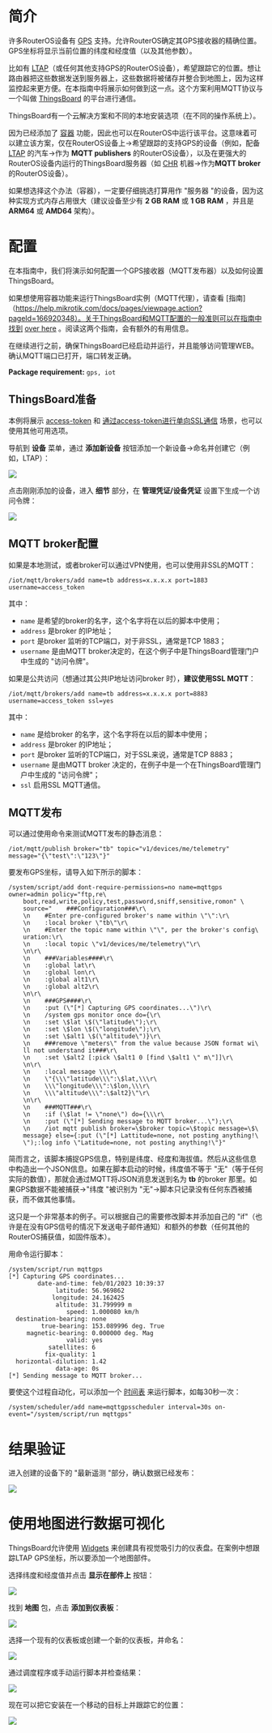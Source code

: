 # 简介

许多RouterOS设备有 [GPS](https://help.mikrotik.com/docs/display/ROS/GPS) 支持。允许RouterOS确定其GPS接收器的精确位置。GPS坐标将显示当前位置的纬度和经度值（以及其他参数）。

比如有 [LTAP](https://mikrotik.com/product/ltap)（或任何其他支持GPS的RouterOS设备），希望跟踪它的位置。想让路由器把这些数据发送到服务器上，这些数据将被储存并整合到地图上，因为这样监控起来更方便。在本指南中将展示如何做到这一点。这个方案利用MQTT协议与一个叫做 [ThingsBoard](https://thingsboard.io/) 的平台进行通信。

ThingsBoard有一个云解决方案和不同的本地安装选项（在不同的操作系统上）。

因为已经添加了 [容器](https://help.mikrotik.com/docs/display/ROS/Container) 
 功能，因此也可以在RouterOS中运行该平台。这意味着可以建立该方案，仅在RouterOS设备上→希望跟踪的支持GPS的设备（例如，配备 [LTAP](https://mikrotik.com/product/ltap) 的汽车→作为 **MQTT publishers** 的RouterOS设备），以及在更强大的RouterOS设备内运行的ThingsBoard服务器（如 [CHR](https://help.mikrotik.com/docs/pages/viewpage.action?pageId=18350234) 机器→作为**MQTT broker** 的RouterOS设备）。

如果想选择这个办法（容器），一定要仔细挑选打算用作 "服务器 "的设备，因为这种实现方式内存占用很大（建议设备至少有 **2 GB RAM** 或 **1 GB RAM** ，并且是 **ARM64** 或 **AMD64** 架构）。

# 配置

在本指南中，我们将演示如何配置一个GPS接收器（MQTT发布器）以及如何设置ThingsBoard。

如果想使用容器功能来运行ThingsBoard实例（MQTT代理），请查看 [指南]（https://help.mikrotik.com/docs/pages/viewpage.action?pageId=166920348）。关于ThingsBoard和MQTT配置的一般准则可以在指南中找到 [over here](https://help.mikrotik.com/docs/display/ROS/MQTT+and+ThingsBoard+configuration) 。阅读这两个指南，会有额外的有用信息。

在继续进行之前，确保ThingsBoard已经启动并运行，并且能够访问管理WEB。确认MQTT端口已打开，端口转发正确。

**Package requirement:** `gps, iot`

## ThingsBoard准备

本例将展示 [access-token](https://help.mikrotik.com/docs/display/ROS/MQTT+and+ThingsBoard+configuration#MQTTandThingsBoardconfiguration-Accesstokenscenario.1) 和 [通过access-token进行单向SSL通信](https://help.mikrotik.com/docs/display/ROS/MQTT+and+ThingsBoard+configuration#MQTTandThingsBoardconfiguration-One-waySSLcommunicationscenario.1) 场景，也可以使用其他可用选项。

导航到 **设备** 菜单，通过 **添加新设备** 按钮添加一个新设备→命名并创建它（例如，LTAP）：

![](https://help.mikrotik.com/docs/download/attachments/166920428/image-2023-2-1_12-51-0.png?version=1&modificationDate=1675248641759&api=v2)

点击刚刚添加的设备，进入 **细节** 部分，在 **管理凭证/设备凭证** 设置下生成一个访问令牌：

![](https://help.mikrotik.com/docs/download/attachments/166920428/image-2023-2-1_13-5-15.png?version=1&modificationDate=1675249496173&api=v2)

## MQTT broker配置

如果是本地测试，或者broker可以通过VPN使用，也可以使用非SSL的MQTT：

`/iot/mqtt/brokers/add name=tb address=x.x.x.x port=1883 username=access_token`

其中：

- `name` 是希望的broker的名字，这个名字将在以后的脚本中使用；
- `address` 是broker 的IP地址；
- `port` 是broker 监听的TCP端口，对于非SSL，通常是TCP 1883；
- `username` 是由MQTT broker决定的，在这个例子中是ThingsBoard管理门户中生成的 "访问令牌"。

如果是公共访问（想通过其公共IP地址访问broker 时），**建议使用SSL MQTT**：

```shell
/iot/mqtt/brokers/add name=tb address=x.x.x.x port=8883 username=access_token ssl=yes
```

其中：

- `name` 是给broker 的名字，这个名字将在以后的脚本中使用；
- `address` 是broker 的IP地址；
- `port` 是broker 监听的TCP端口，对于SSL来说，通常是TCP 8883；
- `username` 是由MQTT broker 决定的，在例子中是一个在ThingsBoard管理门户中生成的 "访问令牌"；
- `ssl` 启用SSL MQTT通信。

## MQTT发布

可以通过使用命令来测试MQTT发布的静态消息：

`/iot/mqtt/publish broker="tb" topic="v1/devices/me/telemetry" message="{\"test\":\"123\"}"`

要发布GPS坐标，请导入如下所示的脚本：

```shell
/system/script/add dont-require-permissions=no name=mqttgps owner=admin policy="ftp,re\
    boot,read,write,policy,test,password,sniff,sensitive,romon" \
    source="    ###Configuration###\r\
    \n    #Enter pre-configured broker's name within \"\":\r\
    \n    :local broker \"tb\"\r\
    \n    #Enter the topic name within \"\", per the broker's config\
    uration:\r\
    \n    :local topic \"v1/devices/me/telemetry\"\r\
    \n\r\
    \n    ###Variables####\r\
    \n    :global lat\r\
    \n    :global lon\r\
    \n    :global alt1\r\
    \n    :global alt2\r\
    \n\r\
    \n    ###GPS####\r\
    \n    :put (\"[*] Capturing GPS coordinates...\")\r\
    \n    /system gps monitor once do={\r\
    \n    :set \$lat \$(\"latitude\");\r\
    \n    :set \$lon \$(\"longitude\");\r\
    \n    :set \$alt1 \$(\"altitude\")}\r\
    \n    ###remove \"meters\" from the value because JSON format wi\
    ll not understand it###\r\
    \n    :set \$alt2 [:pick \$alt1 0 [find \$alt1 \" m\"]]\r\
    \n\r\
    \n    :local message \\\r\
    \n    \"{\\\"latitude\\\":\$lat,\\\r\
    \n    \\\"longitude\\\":\$lon,\\\r\
    \n    \\\"altitude\\\":\$alt2}\"\r\
    \n\r\
    \n    ###MQTT###\r\
    \n    :if (\$lat != \"none\") do={\\\r\
    \n    :put (\"[*] Sending message to MQTT broker...\");\r\
    \n    /iot mqtt publish broker=\$broker topic=\$topic message=\$\
    message} else={:put (\"[*] Lattitude=none, not posting anything!\
    \");:log info \"Latitude=none, not posting anything!\"}"
```

简而言之，该脚本捕捉GPS信息，特别是纬度、经度和海拔值。然后从这些信息中构造出一个JSON信息。如果在脚本启动的时候，纬度值不等于 "无"（等于任何实际的数值），那就会通过MQTT将JSON消息发送到名为 **tb** 的broker 那里。如果GPS数据不能被捕获→"纬度 "被识别为 "无"→脚本只记录没有任何东西被捕获，而不做其他事情。

这只是一个非常基本的例子。可以根据自己的需要修改脚本并添加自己的 "if"（也许是在没有GPS信号的情况下发送电子邮件通知）和额外的参数（任何其他的RouterOS捕获值，如固件版本）。

用命令运行脚本：

```shell
/system/script/run mqttgps
[*] Capturing GPS coordinates...
        date-and-time: feb/01/2023 10:39:37
             latitude: 56.969862
            longitude: 24.162425
             altitude: 31.799999 m
                speed: 1.000080 km/h
  destination-bearing: none
         true-bearing: 153.089996 deg. True
     magnetic-bearing: 0.000000 deg. Mag
                valid: yes
           satellites: 6
          fix-quality: 1
  horizontal-dilution: 1.42
             data-age: 0s
[*] Sending message to MQTT broker...
```

要使这个过程自动化，可以添加一个 [时间表](https://help.mikrotik.com/docs/display/ROS/Scheduler) 来运行脚本，如每30秒一次：

```shell
/system/scheduler/add name=mqttgpsscheduler interval=30s on-event="/system/script/run mqttgps"
```

# 结果验证

进入创建的设备下的 "最新遥测 "部分，确认数据已经发布：

![](https://help.mikrotik.com/docs/download/attachments/166920428/image-2023-2-1_13-15-24.png?version=1&modificationDate=1675250105501&api=v2)

# 使用地图进行数据可视化

ThingsBoard允许使用 [Widgets](https://thingsboard.io/docs/user-guide/ui/widget-library/) 来创建具有视觉吸引力的仪表盘。在案例中想跟踪LTAP GPS坐标，所以要添加一个地图部件。

选择纬度和经度值并点击 **显示在部件上** 按钮：

![](https://help.mikrotik.com/docs/download/attachments/166920428/image-2023-2-1_13-20-36.png?version=1&modificationDate=1675250417648&api=v2)

找到 **地图** 包，点击 **添加到仪表板**：

![](https://help.mikrotik.com/docs/download/attachments/166920428/image-2023-2-1_13-21-49.png?version=1&modificationDate=1675250490676&api=v2)

选择一个现有的仪表板或创建一个新的仪表板，并命名：

![](https://help.mikrotik.com/docs/download/attachments/166920428/image-2023-2-1_13-23-9.png?version=1&modificationDate=1675250570740&api=v2)

通过调度程序或手动运行脚本并检查结果：

![](https://help.mikrotik.com/docs/download/attachments/166920428/image-2023-2-1_13-27-0.png?version=1&modificationDate=1675250801888&api=v2)

现在可以把它安装在一个移动的目标上并跟踪它的位置：

![](https://help.mikrotik.com/docs/download/attachments/166920428/image-2023-2-2_15-12-5.png?version=1&modificationDate=1675343523993&api=v2)